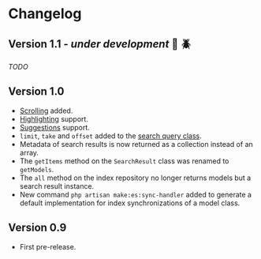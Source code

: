 # Changelog

## Version 1.1 - _under development_ :construction: :beetle:
*TODO*


## Version 1.0
- [Scrolling][Elodex Scrolling] added.
- [Highlighting][Elodex Highlighting] support.
- [Suggestions][Elodex Suggestions] support.
- `limit`, `take` and `offset` added to the [search query class][Elodex Search].
- Metadata of search results is now returned as a collection instead of an array.
- The `getItems` method on the `SearchResult` class was renamed to `getModels`.
- The `all` method on the index repository no longer returns models but a search result instance.
- New command `php artisan make:es:sync-handler` added to generate a default implementation for index synchronizations of a model class.


## Version 0.9
- First pre-release.


[Elodex Scrolling]: https://github.com/Elodex/Documentation/blob/develop/08_Scrolling.md "Elodex Scrolling"
[Elodex Highlighting]: https://github.com/Elodex/Documentation/blob/develop/07_Highlighting.md "Elodex Highlighting"
[Elodex Suggestions]: https://github.com/Elodex/Documentation/blob/develop/09_Suggestions.md "Elodex Suggestions"
[Elodex Search]: https://github.com/Elodex/Documentation/blob/develop/06_Search.md "Elodex Search"
